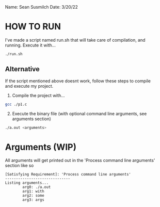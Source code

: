 Name: Sean Susmilch
Date: 3/20/22

# HOW TO RUN

I've made a script named run.sh that will take care of compilation, and running. Execute it with...

```bash
./run.sh
```

## Alternative

If the script mentioned above doesnt work, follow these steps to compile and execute my project.

1. Compile the project with...

```bash
gcc ./p1.c
```

2. Execute the binary file (with optional command line arguments, see arguments section)

```bash
./a.out <arguments>
```

# Arguments (WIP)

All arguments will get printed out in the 'Process command line arguments' section like so

```
[Satisfying Requirement]: 'Process command line arguments'
------------------------------
Listing arguments...
        arg0: ./a.out
        arg1: with
        arg2: some
        arg3: args
```